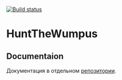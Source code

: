 [![Build status](https://ci.appveyor.com/api/projects/status/n810vv9l1x0jolpk/branch/master?svg=true)](https://ci.appveyor.com/project/HuntTheWumpus/huntthewumpus/branch/master)

# HuntTheWumpus

## Documentaion

Документация в отдельном [репозитории](https://github.com/hunt-the-wumpus/Docs).
